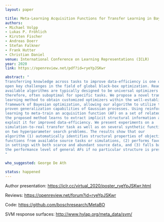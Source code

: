 ```yaml
---
layout: paper

title: Meta-Learning Acquisition Functions for Transfer Learning in Bayesian Optimization
authors: 
- Michael Volpp
- Lukas P. Fröhlich
- Kirsten Fischer
- Andreas Doerr
- Stefan Falkner
- Frank Hutter
- Christian Daniel
venue: International Conference on Learning Representations (ICLR)
year: 2020
link: https://openreview.net/pdf?id=ryeYpJSKwr

abstract: "
Transferring knowledge across tasks to improve data-efficiency is one of the
open key challenges in the field of global black-box optimization. Readily
available algorithms are typically designed to be universal optimizers and,
therefore, often suboptimal for specific tasks. We propose a novel transfer
learning method to obtain customized optimizers within the well-established
framework of Bayesian optimization, allowing our algorithm to utilize the
proven generalization capabilities of Gaussian processes. Using reinforcement
learning to meta-train an acquisition function (AF) on a set of related tasks,
the proposed method learns to extract implicit structural information and to
exploit it for improved data-efficiency. We present experiments on a
simulation-to-real transfer task as well as on several synthetic functions and
on two hyperparameter search problems. The results show that our
algorithm (1) automatically identifies structural properties of objective
functions from available source tasks or simulations, (2) performs favourably
in settings with both scarce and abundant source data, and (3) falls back to
the performance level of general AFs if no particular structure is present.
"

who_suggested: George De Ath

status: happened
---
```


Author presentation: <https://iclr.cc/virtual_2020/poster_ryeYpJSKwr.html>

Reviews: <https://openreview.net/forum?id=ryeYpJSKwr>

Code: <https://github.com/boschresearch/MetaBO>

SVM response surfaces: <http://www.hylap.org/meta_data/svm/>
